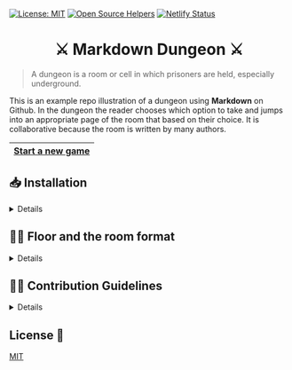 [![License: MIT](https://img.shields.io/badge/License-MIT-blue.svg)](https://opensource.org/licenses/MIT)
[![Open Source Helpers](https://www.codetriage.com/makecontributions/markdown-dungeon/badges/users.svg)](https://www.codetriage.com/makecontributions/markdown-dungeon)
[![Netlify Status](https://api.netlify.com/api/v1/badges/320e6533-33ab-402c-bfb9-ebac1881b260/deploy-status)](https://app.netlify.com/sites/markdown-dungeon/deploys)

 <h1 align="center">⚔️ Markdown Dungeon ⚔️</h1>

> A dungeon is a room or cell in which prisoners are held, especially underground.

This is an example repo illustration of a dungeon using **Markdown** on Github.
In the dungeon the reader chooses which option to take and jumps into an appropriate page of the room that based on their choice.
It is collaborative because the room is written by many authors.


 |[Start a new game](./start-new-game.md)|
|---|

## 📥 Installation
<details><summary>Details</summary>

You need install [yarn](https://www.npmjs.com/package/yarn).

1. Clone the repo

```bash
git clone https://github.com/MakeContributions/markdown-dungeon.git
```

2. Got to folder

```bash
cd markdown-dungeon
```

3. Run install dependecy

```bash
yarn
```

4. Create a `.env.development` file in the project root folder and copy the format of `.env.example` file.
5. To start the development server run:

```bash
yarn start
```

> Ensure you are not using Power shell

6. 🎉 Open your browser and go to http://localhost:8000/ or http://localhost:8000/___graphql

</details>

## 👷‍♂️ Floor and the room format
<details><summary>Details</summary>
 
 A **floor** is a folder and each floor is a collection of **rooms** and every room is a `Markdown` file.
The Markdown capability links is used for up/down and go to another room, like below example.

[Go to Github dungeon](https://github.com/)

```markdown
[Go to Github dungeon](https://github.com/)
```
</details>

## 👩‍💻 Contribution Guidelines
<details><summary>Details</summary>


### 1. 📐 Make Adequately Sized Changes
- Keep changes small
- Don't add an option without adding any gate for readers who decide on that option,
so the dungeon will not be full of deadlinks. Instead, the last markdown file the reader reaches on any path of the room should not have any options.
#### Here are some examples of appropriate changes:
 
- Add one or two sentences to an existing "page" (file) in the room.
- Add a new option to an existing choice point, and link that option to an existing "room" or "floor".
- Add a new option to an existing choice point, create a new "page" for that option, and add a sentence or two to the new "page".
- Add a couple of options to a current dead-end "page", and add a "page" or link to an existing "page" for each option.

### 2. ⛩ Dungeon Structure

   Structure should be `dungeon-name/floor-number/room-number`, please see below definition of each variables:

   - dungeon-name: is a folder that contains floor number, should separate words with a dash(-), is alphanumeric. Example: **normal-dungeon-1**.
   - floor-number: is a folder that contains room number, is numeric do not add **0** before the number.

   ```textile
   1, 2, 3 // Compliance

   01, 02, A3 // Non-Compliance
   ```

   - room-number: is a markdown file, the name of the file should be in numeric, but if has sub-rooms of the room you could separate the room number with a dash(-), the sub room could be alphanumeric.

   ```textile
   1, 2, 3-AF, 3-01 // Compliance

   01A, 02*A3, A3+F // Non-Compliance
   ```

   > Folder or file name only accept all ASCII characters and the dash(-).
   > If you created a new dungeon please add in [Start a new game](./start-new-game.md), so the reader can go to your dungeon
   
### 3. 🔗 Use Relative Links
The links in this file must be [relative links](https://compugoddess.com/relative-vs-absolute-links/) to continue working if the repository is forked.

### 4. 📏 Line Lengths
Keep all lines 120 characters or less. Otherwise, the raw files will be difficult to read in the browser or on the command line, and the changes will be more difficult to review.
     
### 5. 🪓 Blank Lines Between Options
Insert blank lines between the different options so that the options are visually separated.

</details>

## License 📝
[MIT](./LICENSE)
